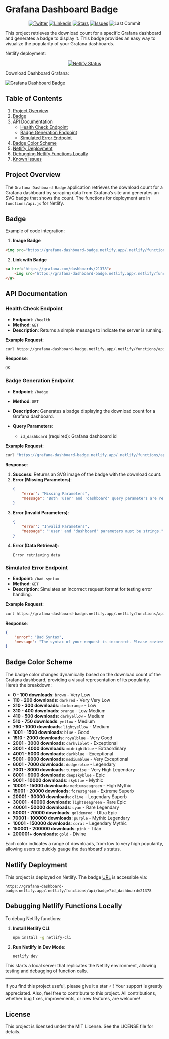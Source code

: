 # Grafana Dashboard Badge

<p align="center">
	<a href="https://twitter.com/cz_antoine"><img alt="Twitter" src="https://img.shields.io/twitter/follow/cz_antoine?style=social"></a>
	<a href="https://www.linkedin.com/in/antoine-cichowicz-837575b1"><img alt="Linkedin" src="https://img.shields.io/badge/-Antoine-blue?style=flat-square&logo=Linkedin&logoColor=white"></a>
	<a href="https://github.com/czantoine/Grafana-Dashboard-Badge"><img alt="Stars" src="https://img.shields.io/github/stars/czantoine/Grafana-Dashboard-Badge"></a>
	<a href="https://github.com/czantoine/Grafana-Dashboard-Badge"><img alt="Issues" src="https://img.shields.io/github/issues/czantoine/Grafana-Dashboard-Badge"></a>
	<img alt="Last Commit" src="https://img.shields.io/github/last-commit/czantoine/Grafana-Dashboard-Badge">
</p>

This project retrieves the download count for a specific Grafana dashboard and generates a badge to display it. This badge provides an easy way to visualize the popularity of your Grafana dashboards.

Netlify deployment:

<p align="center">
  <a href="https://app.netlify.com/sites/grafana-dashboard-badge/deploys">
    <img src="https://api.netlify.com/api/v1/badges/fdafb19b-c8b7-4ce8-87ba-3502793c3d55/deploy-status" alt="Netlify Status">
  </a>
</p>

Download Dashboard Grafana: 

<img src="https://grafana-dashboard-badge.netlify.app/.netlify/functions/api/badge?id_dashboard=21378" alt="Grafana Dashboard Badge">

## Table of Contents

1. [Project Overview](#project-overview)
2. [Badge](#Badge)
3. [API Documentation](#api-documentation)
   - [Health Check Endpoint](#health-check-endpoint)
   - [Badge Generation Endpoint](#badge-generation-endpoint)
   - [Simulated Error Endpoint](#simulated-error-endpoint)
4. [Badge Color Scheme](#badge-color-scheme)
5. [Netlify Deployment](#netlify-deployment)
6. [Debugging Netlify Functions Locally](#debugging-netlify-functions-locally)
7. [Known Issues](#known-issues)

## Project Overview

The `Grafana Dashboard Badge` application retrieves the download count for a Grafana dashboard by scraping data from Grafana’s site and generates an SVG badge that shows the count. The functions for deployment are in `functions/api.js` for Netlify.

## Badge

Example of code integration:

1. **Image Badge**

```html
<img src="https://grafana-dashboard-badge.netlify.app/.netlify/functions/api/badge?id_dashboard=21378" alt="Grafana Dashboard Badge">
```

2. **Link with Badge**

```html
<a href="https://grafana.com/dashboards/21378">
    <img src="https://grafana-dashboard-badge.netlify.app/.netlify/functions/api/badge?id_dashboard=21378" alt="Grafana Dashboard Badge">
</a>
```

## API Documentation

### Health Check Endpoint

- **Endpoint**: `/health`
- **Method**: `GET`
- **Description**: Returns a simple message to indicate the server is running.

**Example Request**:
```bash
curl https://grafana-dashboard-badge.netlify.app/.netlify/functions/api/health
```

**Response**:
```
OK
```

### Badge Generation Endpoint

- **Endpoint**: `/badge`
- **Method**: `GET`
- **Description**: Generates a badge displaying the download count for a Grafana dashboard.

- **Query Parameters**:
  - `id_dashboard` (required): Grafana dashboard id

**Example Request**:
```bash
curl "https://grafana-dashboard-badge.netlify.app/.netlify/functions/api/badge?id_dashboard=21378"
```

**Response**:
1. **Success**: Returns an SVG image of the badge with the download count.
2. **Error (Missing Parameters)**:
    ```json
    {
        "error": "Missing Parameters",
        "message": "Both 'user' and 'dashboard' query parameters are required."
    }
    ```
3. **Error (Invalid Parameters)**:
    ```json
    {
        "error": "Invalid Parameters",
        "message": "'user' and 'dashboard' parameters must be strings."
    }
    ```
4. **Error (Data Retrieval)**:
   ```
   Error retrieving data
   ```

### Simulated Error Endpoint

- **Endpoint**: `/bad-syntax`
- **Method**: `GET`
- **Description**: Simulates an incorrect request format for testing error handling.

**Example Request**:
```bash
curl https://grafana-dashboard-badge.netlify.app/.netlify/functions/api/bad-syntax
```

**Response**:
```json
{
    "error": "Bad Syntax",
    "message": "The syntax of your request is incorrect. Please review your query parameters."
}
```

## Badge Color Scheme

The badge color changes dynamically based on the download count of the Grafana dashboard, providing a visual representation of its popularity. Here’s the breakdown:

- **0 - 100 downloads**: `brown` - Very Low
- **110 - 200 downloads**: `darkred` - Very Very Low
- **210 - 300 downloads**: `darkorange` - Low
- **310 - 400 downloads**: `orange` - Low Medium
- **410 - 500 downloads**: `darkyellow` - Medium
- **510 - 750 downloads**: `yellow` - Medium
- **760 - 1000 downloads**: `lightyellow` - Medium
- **1001 - 1500 downloads**: `blue` - Good
- **1510 - 2000 downloads**: `royalblue` - Very Good
- **2001 - 3000 downloads**: `darkviolet` - Exceptional
- **3001 - 4000 downloads**: `midnightblue` - Extraordinary
- **4001 - 5000 downloads**: `darkblue` - Exceptional
- **5001 - 6000 downloads**: `mediumblue` - Very Exceptional
- **6001 - 7000 downloads**: `dodgerblue` - Legendary
- **7001 - 8000 downloads**: `turquoise` - Very High Legendary
- **8001 - 9000 downloads**: `deepskyblue` - Epic
- **9001 - 10000 downloads**: `skyblue` - Mythic
- **10001 - 15000 downloads**: `mediumseagreen` - High Mythic
- **15001 - 20000 downloads**: `forestgreen` - Extreme Superb
- **20001 - 30000 downloads**: `olive` - Legendary Superb
- **30001 - 40000 downloads**: `lightseagreen` - Rare Epic
- **40001 - 50000 downloads**: `cyan` - Rare Legendary
- **50001 - 70000 downloads**: `goldenrod` - Ultra Epic
- **70001 - 100000 downloads**: `purple` - Mythic Legendary
- **10001 - 150000 downloads**: `coral` - Legendary Mythic
- **150001 - 200000 downloads**: `pink` - Titan
- **200001+ downloads**: `gold` - Divine

Each color indicates a range of downloads, from low to very high popularity, allowing users to quickly gauge the dashboard's status.

## Netlify Deployment

This project is deployed on Netlify. The badge [URL](https://grafana-dashboard-badge.netlify.app/.netlify/functions/api/badge?id_dashboard=21378) is accessible via:

`https://grafana-dashboard-badge.netlify.app/.netlify/functions/api/badge?id_dashboard=21378`

## Debugging Netlify Functions Locally

To debug Netlify functions:

1. **Install Netlify CLI**:
    ```bash
    npm install -g netlify-cli
    ```

2. **Run Netlify in Dev Mode**:
    ```bash
    netlify dev
    ```

This starts a local server that replicates the Netlify environment, allowing testing and debugging of function calls.

---

If you find this project useful, please give it a star ⭐️ ! Your support is greatly appreciated. Also, feel free to contribute to this project. All contributions, whether bug fixes, improvements, or new features, are welcome!

## License

This project is licensed under the MIT License. See the LICENSE file for details.